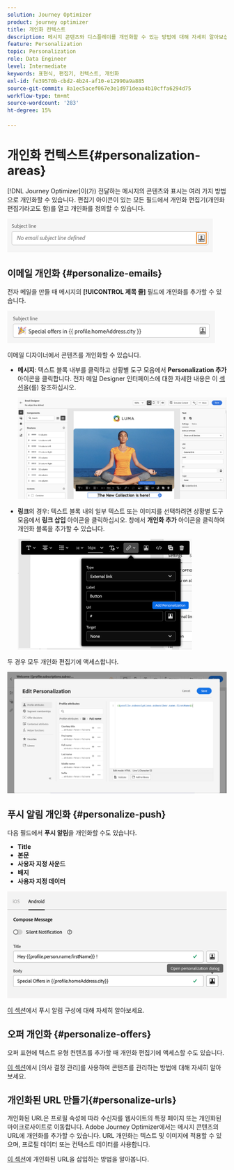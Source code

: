 ```yaml
---
solution: Journey Optimizer
product: journey optimizer
title: 개인화 컨텍스트
description: 메시지 콘텐츠와 디스플레이를 개인화할 수 있는 방법에 대해 자세히 알아보십시오.
feature: Personalization
topic: Personalization
role: Data Engineer
level: Intermediate
keywords: 표현식, 편집기, 컨텍스트, 개인화
exl-id: fe39570b-cbd2-4b24-af10-e12990a9a885
source-git-commit: 8a1ec5acef067e3e1d971deaa4b10cffa6294d75
workflow-type: tm+mt
source-wordcount: '283'
ht-degree: 15%

---
```


# 개인화 컨텍스트{#personalization-areas}

[!DNL Journey Optimizer]이(가) 전달하는 메시지의 콘텐츠와 표시는 여러 가지 방법으로 개인화할 수 있습니다. 편집기 아이콘이 있는 모든 필드에서 개인화 편집기(개인화 편집기라고도 함)를 열고 개인화를 정의할 수 있습니다.

![](assets/perso_icon.png)

## 이메일 개인화 {#personalize-emails}

전자 메일을 만들 때 메시지의 **[!UICONTROL 제목 줄]** 필드에 개인화를 추가할 수 있습니다.

![](assets/perso_subject.png)

이메일 디자이너에서 콘텐츠를 개인화할 수 있습니다.

* **메시지**: 텍스트 블록 내부를 클릭하고 상황별 도구 모음에서 **Personalization 추가** 아이콘을 클릭합니다. 전자 메일 Designer 인터페이스에 대한 자세한 내용은 이 [섹션](../email/get-started-email-design.md)을(를) 참조하십시오.

  ![](assets/perso_insert.png)

* **링크**&#x200B;의 경우: 텍스트 블록 내의 일부 텍스트 또는 이미지를 선택하려면 상황별 도구 모음에서 **링크 삽입** 아이콘을 클릭하십시오. 창에서 **개인화 추가** 아이콘을 클릭하여 개인화 블록을 추가할 수 있습니다.

  ![](assets/perso_link.png)

두 경우 모두 개인화 편집기에 액세스합니다.

![](assets/perso_ee.png)

## 푸시 알림 개인화 {#personalize-push}

다음 필드에서 **푸시 알림**&#x200B;을 개인화할 수도 있습니다.

* **Title**
* **본문**
* **사용자 지정 사운드**
* **배지**
* **사용자 지정 데이터**

![](assets/perso_push.png)

[이 섹션](../push/push-gs.md)에서 푸시 알림 구성에 대해 자세히 알아보세요.

## 오퍼 개인화 {#personalize-offers}

오퍼 표현에 텍스트 유형 컨텐츠를 추가할 때 개인화 편집기에 액세스할 수도 있습니다.

[이 섹션](../offers/offer-library/creating-personalized-offers.md#custom-text)에서 [의사 결정 관리]를 사용하여 콘텐츠를 관리하는 방법에 대해 자세히 알아보세요.

## 개인화된 URL 만들기{#personalize-urls}

개인화된 URL은 프로필 속성에 따라 수신자를 웹사이트의 특정 페이지 또는 개인화된 마이크로사이트로 이동합니다. Adobe Journey Optimizer에서는 메시지 콘텐츠의 URL에 개인화를 추가할 수 있습니다. URL 개인화는 텍스트 및 이미지에 적용할 수 있으며, 프로필 데이터 또는 컨텍스트 데이터를 사용합니다.

[이 섹션](personalization-syntax.md#perso-urls)에 개인화된 URL을 삽입하는 방법을 알아봅니다.

